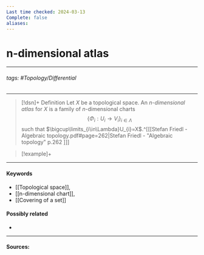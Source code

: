 ```yaml
---
Last time checked: 2024-03-13
Complete: false
aliases:
---
```

# n-dimensional atlas
***
###### tags: #Topology/Differential
***
>[!dsn]+ Definition
>Let $X$ be a topological space. An $n$*-dimensional atlas* for $X$ is a family of $n$-dimensional charts 
>$$\{\Phi_{i}:U_{i}\to V_{i}\}_{i\in\Lambda}$$ 
>such that $\bigcup\limits_{i\in\Lambda}U_{i}=X$.^[[[Stefan Friedl - Algebraic topology.pdf#page=262|Stefan Friedl - "Algebraic topology" p.262 ]]]

>[!example]+ 
>
***
#### Keywords
- [[Topological space]],
- [[n-dimensional chart]],
- [[Covering of a set]]
#### Possibly related
- 
***
#### Sources: